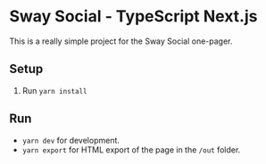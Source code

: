 # Sway Social - TypeScript Next.js

This is a really simple project for the Sway Social one-pager.

## Setup

1. Run `yarn install`


## Run 

- `yarn dev` for development.
- `yarn export` for HTML export of the page in the `/out` folder.
